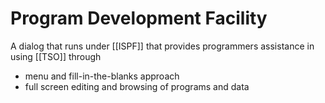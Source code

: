 # Program Development Facility

A dialog that runs under [[ISPF]] that provides programmers assistance in using [[TSO]] through
- menu and fill-in-the-blanks approach
- full screen editing and browsing of programs and data